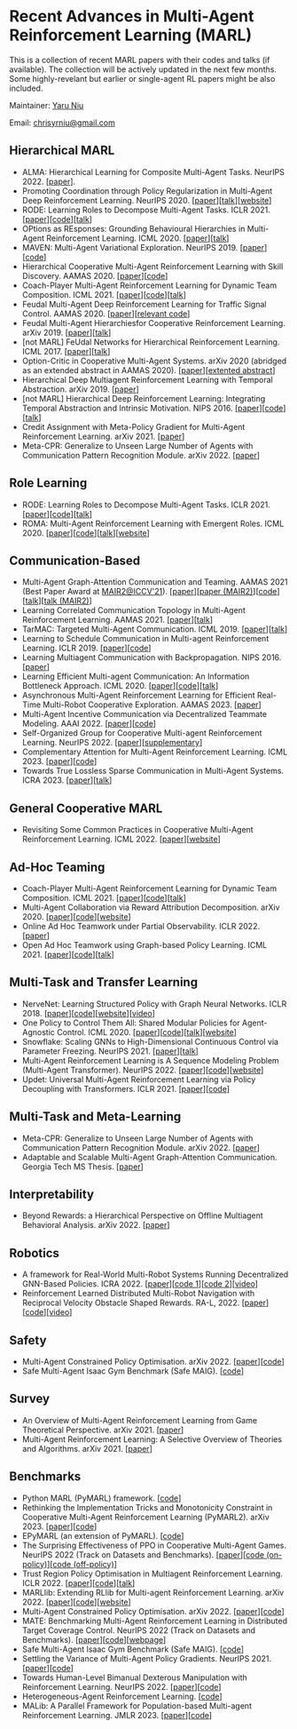 # Recent Advances in Multi-Agent Reinforcement Learning (MARL)
This is a collection of recent MARL papers with their codes and talks (if available). The collection will be actively updated in the next few months. Some highly-revelant but earlier or single-agent RL papers might be also included.

Maintainer: [Yaru Niu](https://chrisyrniu.github.io/)

Email: chrisyrniu@gmail.com

## Hierarchical MARL
* ALMA: Hierarchical Learning for Composite Multi-Agent Tasks. NeurIPS 2022. [[paper](https://openreview.net/pdf?id=JUXn1vXcrLA)].
* Promoting Coordination through Policy Regularization in Multi-Agent Deep Reinforcement Learning. NeurIPS 2020. [[paper](https://proceedings.neurips.cc/paper/2020/file/b628386c9b92481fab68fbf284bd6a64-Paper.pdf)][[talk](https://slideslive.com/38936234/)][[website](https://sites.google.com/view/marl-coordination/)]
* RODE: Learning Roles to Decompose Multi-Agent Tasks. ICLR 2021. [[paper](https://anuj-mahajan.github.io/files/rode.pdf)][[code](https://github.com/TonghanWang/RODE)][[talk](https://slideslive.com/38953613/)]
* OPtions as REsponses: Grounding Behavioural Hierarchies in Multi-Agent Reinforcement Learning. ICML 2020. [[paper](https://arxiv.org/pdf/1906.01470.pdf)][[talk](https://slideslive.com/38927700)]
* MAVEN: Multi-Agent Variational Exploration. NeurIPS 2019. [[paper](https://arxiv.org/pdf/1910.07483.pdf)][[code](https://github.com/AnujMahajanOxf/MAVEN)]
* Hierarchical Cooperative Multi-Agent Reinforcement Learning with Skill Discovery. AAMAS 2020. [[paper](https://arxiv.org/pdf/1912.03558.pdf)][[code](https://github.com/011235813/hierarchical-marl)]
* Coach-Player Multi-Agent Reinforcement Learning for Dynamic Team Composition. ICML 2021. [[paper](https://arxiv.org/pdf/2105.08692.pdf)][[code](https://github.com/Cranial-XIX/marl-copa)][[talk](https://slideslive.com/38958626)]
* Feudal Multi-Agent Deep Reinforcement Learning for Traffic Signal Control. AAMAS 2020. [[paper](http://staff.ustc.edu.cn/~wufeng02/doc/pdf/MWaamas20.pdf)][[relevant code](https://github.com/cts198859/deeprl_signal_control)]
* Feudal Multi-Agent Hierarchiesfor Cooperative Reinforcement Learning. arXiv 2019. [[paper](https://arxiv.org/pdf/1901.08492.pdf)][[talk](https://skillsmatter.com/skillscasts/13903-feudal-multi-agent-hierarchies-for-cooperative-reinforcement-learning)]
* [not MARL] FeUdal Networks for Hierarchical Reinforcement Learning. ICML 2017. [[paper](http://proceedings.mlr.press/v70/vezhnevets17a/vezhnevets17a.pdf)][[talk](https://vimeo.com/238243758)]
* Option-Critic in Cooperative Multi-Agent Systems. arXiv 2020 (abridged as an extended abstract in AAMAS 2020). [[paper](https://arxiv.org/pdf/1911.12825.pdf)][[extented abstract](https://ifaamas.org/Proceedings/aamas2020/pdfs/p1792.pdf)]
* Hierarchical Deep Multiagent Reinforcement Learning with Temporal Abstraction. arXiv 2019. [[paper](https://arxiv.org/pdf/1809.09332.pdf)]
* [not MARL] Hierarchical Deep Reinforcement Learning: Integrating Temporal Abstraction and Intrinsic Motivation. NIPS 2016. [[paper](https://arxiv.org/pdf/1604.06057.pdf)][[code](https://github.com/mrkulk/hierarchical-deep-RL)][[talk](https://youtu.be/tyRUql_ZR7Q)]
* Credit Assignment with Meta-Policy Gradient for Multi-Agent Reinforcement Learning. arXiv 2021. [[paper](https://arxiv.org/pdf/2102.12957.pdf)]
* Meta-CPR: Generalize to Unseen Large Number of Agents with Communication Pattern Recognition Module. arXiv 2022. [[paper](https://arxiv.org/pdf/2112.07222.pdf)]

## Role Learning
* RODE: Learning Roles to Decompose Multi-Agent Tasks. ICLR 2021. [[paper](https://anuj-mahajan.github.io/files/rode.pdf)][[code](https://github.com/TonghanWang/RODE)][[talk](https://slideslive.com/38953613/)]
* ROMA: Multi-Agent Reinforcement Learning with Emergent Roles. ICML 2020. [[paper](https://arxiv.org/pdf/2003.08039.pdf)][[code](https://github.com/TonghanWang/ROMA)][[talk](https://slideslive.com/38927654)][[website](https://sites.google.com/view/romarl/)]

## Communication-Based
* Multi-Agent Graph-Attention Communication and Teaming. AAMAS 2021 (Best Paper Award at [MAIR2@ICCV'21](https://www.mair2.com/accepted-papers)). [[paper](https://yaruniu.com/assets/pdf/aamas_2021_with_sup.pdf)][[paper (MAIR2)](https://yaruniu.com/assets/pdf/magic_mair2.pdf)][[code](https://github.com/CORE-Robotics-Lab/MAGIC)][[talk](https://slideslive.com/38954819)][[talk (MAIR2)](https://youtu.be/g9sQyOjjoFY)]
* Learning Correlated Communication Topology in Multi-Agent Reinforcement Learning. AAMAS 2021. [[paper](https://www.ifaamas.org/Proceedings/aamas2021/pdfs/p456.pdf)][[talk](https://underline.io/lecture/15351-learning-correlated-communication-topology-in-multi-agent-reinforcement-learning)]
* TarMAC: Targeted Multi-Agent Communication. ICML 2019. [[paper](https://arxiv.org/pdf/1810.11187.pdf)][[talk](https://slideslive.com/38917625)]
* Learning to Schedule Communication in Multi-agent Reinforcement Learning. ICLR 2019. [[paper](https://arxiv.org/pdf/1902.01554.pdf)][[code](https://github.com/rhoowd/sched_net)]
* Learning Multiagent Communication with Backpropagation. NIPS 2016. [[paper](https://arxiv.org/pdf/1605.07736.pdf)]
* Learning Efficient Multi-agent Communication: An Information Bottleneck Approach. ICML 2020. [[paper](http://proceedings.mlr.press/v119/wang20i/wang20i.pdf)][[code](https://github.com/EC2EZ4RD/IMAC)][[talk](https://icml.cc/virtual/2020/poster/5864)]
* Asynchronous Multi-Agent Reinforcement Learning for Efficient Real-Time Multi-Robot Cooperative Exploration. AAMAS 2023. [[paper](https://arxiv.org/pdf/2301.03398.pdf)]
* Multi-Agent Incentive Communication via Decentralized Teammate Modeling. AAAI 2022. [[paper](https://ojs.aaai.org/index.php/AAAI/article/view/21179)][[code](https://github.com/mansicer/MAIC)]
* Self-Organized Group for Cooperative Multi-agent Reinforcement Learning. NeurIPS 2022. [[paper](https://openreview.net/pdf?id=hd5KRowT3oB)][[supplementary](https://openreview.net/attachment?id=hd5KRowT3oB&name=supplementary_material)]
* Complementary Attention for Multi-Agent Reinforcement Learning. ICML 2023. [[paper](https://openreview.net/pdf?id=qEcJpq2Kjr)][[code](https://github.com/qyz55/CAMA)]
* Towards True Lossless Sparse Communication in Multi-Agent Systems. ICRA 2023. [[paper](https://arxiv.org/abs/2212.00115)][[talk](https://slideslive.com/38994831/towards-true-lossless-sparse-communication-in-multiagent-systems)]

## General Cooperative MARL
* Revisiting Some Common Practices in Cooperative Multi-Agent Reinforcement Learning. ICML 2022. [[paper](https://arxiv.org/pdf/2206.07505.pdf)][[website](https://sites.google.com/view/revisiting-marl)]

## Ad-Hoc Teaming
* Coach-Player Multi-Agent Reinforcement Learning for Dynamic Team Composition. ICML 2021. [[paper](https://arxiv.org/pdf/2105.08692.pdf)][[code](https://github.com/Cranial-XIX/marl-copa)][[talk](https://slideslive.com/38958626)]
* Multi-Agent Collaboration via Reward Attribution Decomposition. arXiv 2020. [[paper](https://arxiv.org/pdf/2010.08531.pdf)][[code](https://github.com/facebookresearch/CollaQ)][[website](https://sites.google.com/view/multi-agent-collaq-public)]
* Online Ad Hoc Teamwork under Partial Observability. ICLR 2022. [[paper](https://openreview.net/pdf?id=18Ys0-PzyPI)]
* Open Ad Hoc Teamwork using Graph-based Policy Learning. ICML 2021. [[paper](https://arxiv.org/pdf/2006.10412.pdf)][[code](https://github.com/uoe-agents/GPL)][[talk](https://slideslive.com/38959695)]

## Multi-Task and Transfer Learning
* NerveNet: Learning Structured Policy with Graph Neural Networks. ICLR 2018. [[paper](https://openreview.net/pdf?id=S1sqHMZCb)][[code](https://github.com/WilsonWangTHU/NerveNet)][[website](http://www.cs.toronto.edu/~tingwuwang/nervenet.html)][[video](https://youtu.be/ImSlirW1EI8)]
* One Policy to Control Them All: Shared Modular Policies for Agent-Agnostic Control. ICML 2020. [[paper](https://www.cs.cmu.edu/~dpathak/papers/modular-rl.pdf)][[code](https://github.com/huangwl18/modular-rl)][[talk](https://youtu.be/gEeQ0nzalzo)][[website](https://wenlong.page/modular-rl/)]
* Snowflake: Scaling GNNs to High-Dimensional Continuous Control via Parameter Freezing. NeurIPS 2021. [[paper](https://arxiv.org/pdf/2103.01009.pdf)][[talk](https://slideslive.com/38967721)]
* Multi-Agent Reinforcement Learning is A Sequence Modeling Problem (Multi-Agent Transformer). NeurIPS 2022. [[paper](https://arxiv.org/pdf/2205.14953.pdf)][[code](https://github.com/PKU-MARL/Multi-Agent-Transformer)][[website](https://sites.google.com/view/multi-agent-transformer)]
* Updet: Universal Multi-Agent Reinforcement Learning via Policy Decoupling with Transformers. ICLR 2021. [[paper](https://arxiv.org/pdf/2101.08001.pdf)][[code](https://github.com/Theohhhu/UPDeT)]

## Multi-Task and Meta-Learning
* Meta-CPR: Generalize to Unseen Large Number of Agents with Communication Pattern Recognition Module. arXiv 2022. [[paper](https://arxiv.org/pdf/2112.07222.pdf)]
* Adaptable and Scalable Multi-Agent Graph-Attention Communication. Georgia Tech MS Thesis. [[paper](https://smartech.gatech.edu/bitstream/handle/1853/66659/NIU-THESIS-2022.pdf)]

## Interpretability
* Beyond Rewards: a Hierarchical Perspective on Offline Multiagent Behavioral Analysis. arXiv 2022. [[paper](https://arxiv.org/pdf/2206.09046.pdf)]

## Robotics
* A framework for Real-World Multi-Robot Systems Running Decentralized GNN-Based Policies. ICRA 2022. [[paper](https://arxiv.org/pdf/2111.01777.pdf)][[code 1](https://github.com/proroklab/rl_multi_agent_passage)][[code 2](https://github.com/proroklab/ros2_multi_agent_passage)][[video](https://youtu.be/COh-WLn4iO4)]
* Reinforcement Learned Distributed Multi-Robot Navigation with Reciprocal Velocity Obstacle Shaped Rewards. RA-L, 2022. [[paper](https://arxiv.org/pdf/2203.10229.pdf)][[code](https://github.com/hanruihua/rl_rvo_nav)][[video](https://youtu.be/-8a8Vqm6epM)]

## Safety
* Multi-Agent Constrained Policy Optimisation. arXiv 2022. [[paper](https://arxiv.org/pdf/2110.02793.pdf)][[code](https://arxiv.org/pdf/2110.02793.pdf)]
* Safe Multi-Agent Isaac Gym Benchmark (Safe MAIG). [[code](https://github.com/chauncygu/Safe-Multi-Agent-Isaac-Gym)]

## Survey
* An Overview of Multi-Agent Reinforcement Learning from Game Theoretical Perspective. arXiv 2021. [[paper](https://arxiv.org/pdf/2011.00583.pdf)]
* Multi-Agent Reinforcement Learning: A Selective Overview of Theories and Algorithms. arXiv 2021. [[paper](https://arxiv.org/pdf/1911.10635.pdf)]

## Benchmarks
* Python MARL (PyMARL) framework. [[code](https://github.com/oxwhirl/pymarl)]
* Rethinking the Implementation Tricks and Monotonicity Constraint in Cooperative Multi-Agent Reinforcement Learning (PyMARL2). arXiv 2023. [[paper](https://arxiv.org/abs/2102.03479)][[code](https://github.com/hijkzzz/pymarl2)]
* EPyMARL (an extension of PyMARL). [[code](https://github.com/uoe-agents/epymarl)]
* The Surprising Effectiveness of PPO in Cooperative Multi-Agent Games. NeurIPS 2022 (Track on Datasets and Benchmarks). [[paper](https://arxiv.org/pdf/2103.01955.pdf)][[code (on-policy)](https://github.com/marlbenchmark/on-policy)][[code (off-policy)](https://github.com/marlbenchmark/off-policy)]
* Trust Region Policy Optimisation in Multiagent Reinforcement Learning. ICLR 2022. [[paper](https://arxiv.org/pdf/2109.11251.pdf)][[code](https://github.com/cyanrain7/TRPO-in-MARL)][[talk](https://iclr.cc/virtual/2022/poster/6244)]
* MARLlib: Extending RLlib for Multi-agent Reinforcement Learning. arXiv 2022. [[paper](https://arxiv.org/pdf/2210.13708.pdf)][[code](https://github.com/Replicable-MARL/MARLlib)][[website](https://sites.google.com/view/marllib)]
* Multi-Agent Constrained Policy Optimisation. arXiv 2022. [[paper](https://arxiv.org/pdf/2110.02793.pdf)][[code](https://github.com/chauncygu/Multi-Agent-Constrained-Policy-Optimisation)]
* MATE: Benchmarking Multi-Agent Reinforcement Learning in Distributed Target Coverage Control. NeurIPS 2022 (Track on Datasets and Benchmarks). [[paper](https://openreview.net/pdf?id=SyoUVEyzJbE)][[code](https://github.com/UnrealTracking/mate)][[webpage](https://mate-gym.readthedocs.io/en/latest/)]
* Safe Multi-Agent Isaac Gym Benchmark (Safe MAIG). [[code](https://github.com/chauncygu/Safe-Multi-Agent-Isaac-Gym)]
* Settling the Variance of Multi-Agent Policy Gradients. NeurIPS 2021. [[paper](https://arxiv.org/pdf/2108.08612.pdf)][[code](https://github.com/morning9393/Optimal-Baseline-for-Multi-agent-Policy-Gradients)]
* Towards Human-Level Bimanual Dexterous Manipulation with Reinforcement Learning. NeurIPS 2022. [[paper](https://arxiv.org/pdf/2206.08686.pdf)][[code](https://github.com/PKU-MARL/DexterousHands)]
* Heterogeneous-Agent Reinforcement Learning. [[code](https://github.com/PKU-MARL/HARL)]
* MALib: A Parallel Framework for Population-based Multi-agent Reinforcement Learning. JMLR 2023. [[paper](https://www.jmlr.org/papers/volume24/22-0169/22-0169.pdf)][[code](https://github.com/sjtu-marl/malib)]
